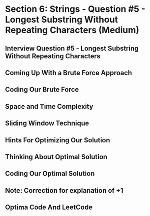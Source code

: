 # Section 6: Strings - Question #5 - Longest Substring Without Repeating Characters (Medium) 

## Interview Question #5 - Longest Substring Without Repeating Characters 

## Coming Up With a Brute Force Approach 

## Coding Our Brute Force 

## Space and Time Complexity 

## Sliding Window Technique 

## Hints For Optimizing Our Solution 

## Thinking About Optimal Solution 

## Coding Our Optimal Solution 

## Note: Correction for explanation of +1 

## Optima Code And LeetCode